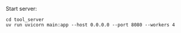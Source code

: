 Start server:
```
cd tool_server
uv run uvicorn main:app --host 0.0.0.0 --port 8080 --workers 4
```

